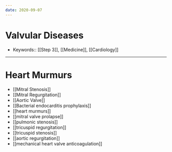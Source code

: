 ```yaml
---
date: 2020-09-07
---
```


# Valvular Diseases

- Keywords:: [[Step 3]], [[Medicine]], [[Cardiology]]
---

# Heart Murmurs

- [[Mitral Stenosis]]
- [[Mitral Regurgitation]]
- [[Aortic Valve]]
- [[Bacterial endocarditis prophylaxis]]
- [[heart murmurs]]
- [[mitral valve prolapse]]
- [[pulmonic stenosis]]
- [[tricuspid regurgitation]]
- [[tricuspid stenosis]]
- [[aortic regurgitation]]
- [[mechanical heart valve anticoagulation]]
